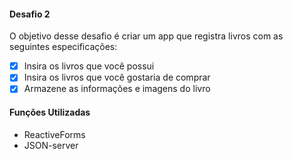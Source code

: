 #### Desafio 2
O objetivo desse desafio é criar um app que registra livros com as seguintes especificações:

- [x] Insira os livros que você possui
- [x] Insira os livros que você gostaria de comprar
- [x] Armazene as informações e imagens do livro

#### Funções Utilizadas
- ReactiveForms
- JSON-server